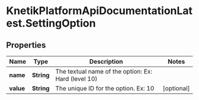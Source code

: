 # KnetikPlatformApiDocumentationLatest.SettingOption

## Properties
Name | Type | Description | Notes
------------ | ------------- | ------------- | -------------
**name** | **String** | The textual name of the option: Ex: Hard (level 10) | 
**value** | **String** | The unique ID for the option. Ex: 10 | [optional] 


